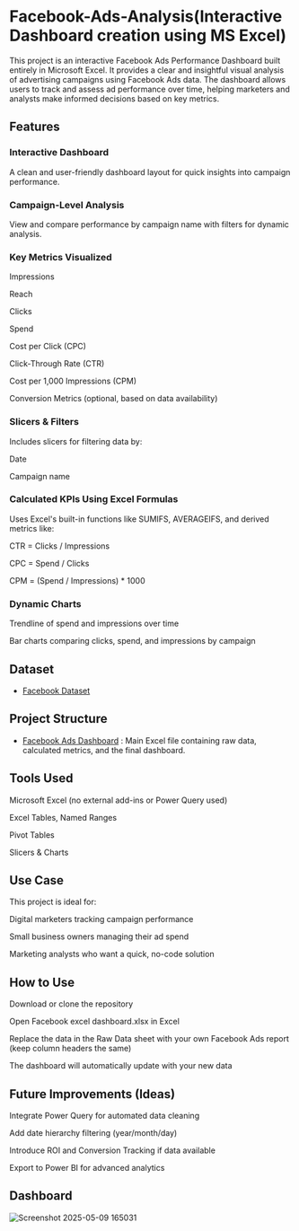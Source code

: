 # Facebook-Ads-Analysis(Interactive Dashboard creation using MS Excel)
This project is an interactive Facebook Ads Performance Dashboard built entirely in Microsoft Excel. It provides a clear and insightful visual analysis of advertising campaigns using Facebook Ads data. The dashboard allows users to track and assess ad performance over time, helping marketers and analysts make informed decisions based on key metrics.

## Features
### Interactive Dashboard
A clean and user-friendly dashboard layout for quick insights into campaign performance.

### Campaign-Level Analysis
View and compare performance by campaign name with filters for dynamic analysis.

### Key Metrics Visualized
Impressions

Reach

Clicks

Spend

Cost per Click (CPC)

Click-Through Rate (CTR)

Cost per 1,000 Impressions (CPM)

Conversion Metrics (optional, based on data availability)

### Slicers & Filters
Includes slicers for filtering data by:

Date

Campaign name

### Calculated KPIs Using Excel Formulas
Uses Excel's built-in functions like SUMIFS, AVERAGEIFS, and derived metrics like:

CTR = Clicks / Impressions

CPC = Spend / Clicks

CPM = (Spend / Impressions) * 1000

### Dynamic Charts

Trendline of spend and impressions over time

Bar charts comparing clicks, spend, and impressions by campaign

## Dataset
- <a href="https://github.com/AafiyaNadaf/Facebook-Analysis/blob/main/Facebook_Data.xlsx">Facebook Dataset</a>

## Project Structure
- <a href="https://github.com/AafiyaNadaf/Facebook-Analysis/blob/main/Facebook%20excel%20dashboard.xlsx">Facebook Ads Dashboard</a> : Main Excel file containing raw data, calculated metrics, and the final dashboard.

## Tools Used
Microsoft Excel (no external add-ins or Power Query used)

Excel Tables, Named Ranges

Pivot Tables

Slicers & Charts

## Use Case
This project is ideal for:

Digital marketers tracking campaign performance

Small business owners managing their ad spend

Marketing analysts who want a quick, no-code solution


## How to Use
Download or clone the repository

Open Facebook excel dashboard.xlsx in Excel

Replace the data in the Raw Data sheet with your own Facebook Ads report (keep column headers the same)

The dashboard will automatically update with your new data

## Future Improvements (Ideas)
Integrate Power Query for automated data cleaning

Add date hierarchy filtering (year/month/day)

Introduce ROI and Conversion Tracking if data available

Export to Power BI for advanced analytics

## Dashboard


![Screenshot 2025-05-09 165031](https://github.com/user-attachments/assets/b1e0ade9-9ae0-4e93-ae55-ed903108f299)


